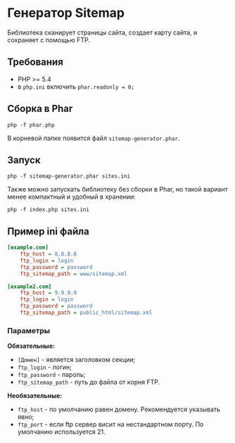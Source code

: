 # Генератор Sitemap
Библиотека сканирует страницы сайта, создает карту сайта, и сохраняет с помощью FTP.

## Требования
* PHP >= 5.4
* в `php.ini` включить `phar.readonly = 0;`

## Сборка в Phar
```
php -f phar.php
```
В корневой папке появится файл `sitemap-generator.phar`.

## Запуск 

```
php -f sitemap-generator.phar sites.ini
```

Также можно запускать библиотеку без сборки в Phar, но такой вариант менее компактный и удобный в хранении:
```
php -f index.php sites.ini
```

## Пример ini файла
```ini
[example.com]
    ftp_host = 8.8.8.8
    ftp_login = login
    ftp_password = password
    ftp_sitemap_path = www/sitemap.xml

[example2.com]
    ftp_host = 9.9.9.9
    ftp_login = login
    ftp_password = password
    ftp_sitemap_path = public_html/sitemap.xml
```

### Параметры
**Обязательные:**

* `[Домен]` - является заголовком секции;
* `ftp_login` - логин;
* `ftp_password` - пароль;
* `ftp_sitemap_path` - путь до файла от корня FTP.

**Необязательные:**

* `ftp_host` - по умолчанию равен домену. Рекомендуется указывать явно;
* `ftp_port` - если ftp сервер висит на нестандартном порту. По умолчанию используется 21.
